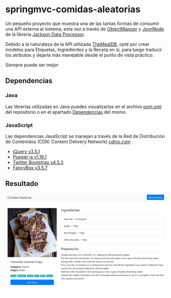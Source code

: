 # springmvc-comidas-aleatorias
Un pequeño proyecto que muestra una de las tantas formas de consumir una API externa al sistema, esta vez a través de [ObjectMapper](https://fasterxml.github.io/jackson-databind/javadoc/2.11/com/fasterxml/jackson/databind/ObjectMapper.html) y [JsonNode](https://fasterxml.github.io/jackson-databind/javadoc/2.11/com/fasterxml/jackson/databind/JsonNode.html) de la librería [Jackson Data Processor](https://github.com/FasterXML/jackson).

Debido a la naturaleza de la API utilizada [TheMealDB](https://themealdb.com/api.php), opté por crear modelos para Etiquetas, Ingredientes y la Receta en sí, para luego traducir los atributos y dejarla más manejable desde el punto de vista práctico.

Siempre puede ser mejor

## Dependencias

### Java
Las librerías utilizadas en Java puedes visualizarlas en el archivo [pom.xml](pom.xml) del repositorio o en el apartado [Dependencias](https://github.com/rhacs/springmvc-comidas-aleatorias/network/dependencies) del mismo.

### JavaScript
Las dependencias JavaScript se manejan a través de la Red de Distribución de Contenidos (CDN: Content Delivery Network) [cdnjs.com](https://cndjs.com)

* [jQuery v3.5.1](https://jquery.com)
* [Popper js v1.16.1](https://popper.js.org/)
* [Twitter Bootstrap v4.5.3](https://getbootstrap.com/)
* [FancyBox v3.5.7](https://fancyapps.com/fancybox/3/)

## Resultado
![Don't judge, imma backender](./show-and-tell/ss.png)
